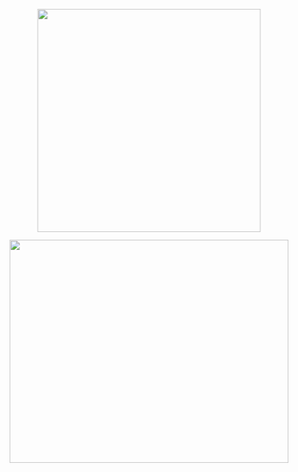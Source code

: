 <p align="center">
  <img src="https://i.postimg.cc/7ZVdqYXF/MY-SKIN-BRO.png" width="400" height="400" >
</p>
<p align="center">
  <img src="https://i.pinimg.com/736x/58/2e/0b/582e0bad8a8153e4ef203bfa4ba3312f.jpg" width="500" height="400" >
</p>
